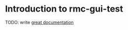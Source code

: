 # Introduction to rmc-gui-test

TODO: write [great documentation](http://jacobian.org/writing/what-to-write/)
